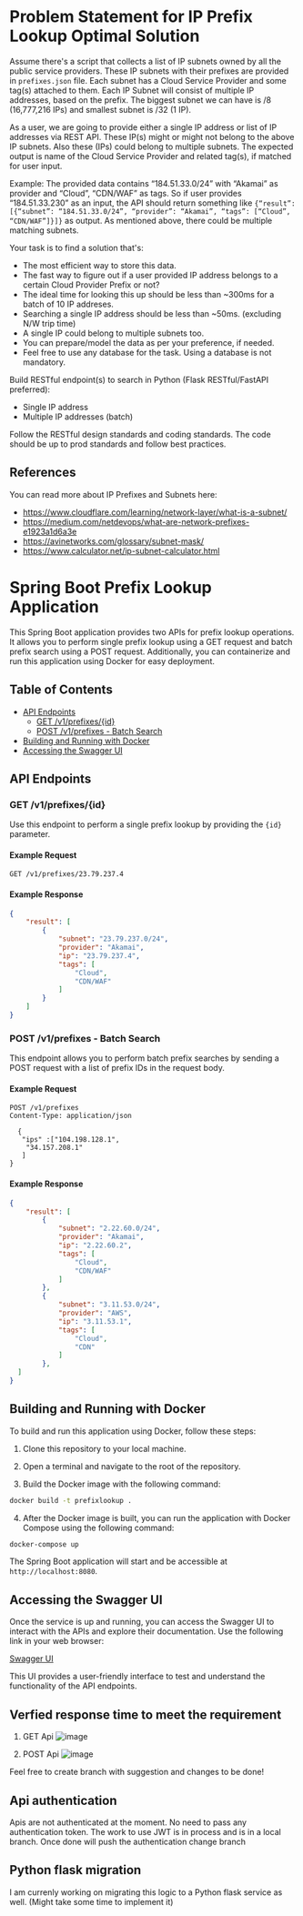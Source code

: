 # Problem Statement for IP Prefix Lookup Optimal Solution

Assume there's a script that collects a list of IP subnets owned by all the public service providers. These IP subnets with their prefixes are provided in `prefixes.json` file. Each subnet has a Cloud Service Provider and some tag(s) attached to them. Each IP Subnet will consist of multiple IP addresses, based on the prefix. The biggest subnet we can have is /8 (16,777,216 IPs) and smallest subnet is /32 (1 IP).

As a user, we are going to provide either a single IP address or list of IP addresses via REST API. These IP(s) might or might not belong to the above IP subnets. Also these (IPs) could belong to multiple subnets. The expected output is name of the Cloud Service Provider and related tag(s), if matched for user input.

Example: The provided data contains “184.51.33.0/24” with “Akamai” as provider and “Cloud”, “CDN/WAF” as tags. So if user provides “184.51.33.230” as an input, the API should return something like `{“result”: [{“subnet”: “184.51.33.0/24”, “provider”: “Akamai”, “tags”: [“Cloud”, “CDN/WAF”]}]}` as output. As mentioned above, there could be multiple matching subnets.

Your task is to find a solution that's:
* The most efficient way to store this data. 
* The fast way to figure out if a user provided IP address belongs to a certain Cloud Provider Prefix or not?
* The ideal time for looking this up should be less than ~300ms for a batch of 10 IP addreses.
* Searching a single IP address should be less than ~50ms. (excluding N/W trip time)
* A single IP could belong to multiple subnets too.
* You can prepare/model the data as per your preference, if needed.
* Feel free to use any database for the task. Using a database is not mandatory.


Build RESTful endpoint(s) to search in Python (Flask RESTful/FastAPI preferred):
 * Single IP address
 * Multiple IP addresses (batch)

Follow the RESTful design standards and coding standards. The code should be up to prod standards and follow best practices.

## References

You can read more about IP Prefixes and Subnets here:
* https://www.cloudflare.com/learning/network-layer/what-is-a-subnet/
* https://medium.com/netdevops/what-are-network-prefixes-e1923a1d6a3e
* https://avinetworks.com/glossary/subnet-mask/
* https://www.calculator.net/ip-subnet-calculator.html


# Spring Boot Prefix Lookup Application

This Spring Boot application provides two APIs for prefix lookup operations. It allows you to perform single prefix lookup using a GET request and batch prefix search using a POST request. Additionally, you can containerize and run this application using Docker for easy deployment.

## Table of Contents

- [API Endpoints](#api-endpoints)
  - [GET /v1/prefixes/{id}](#get-v1prefixeslookupid)
  - [POST /v1/prefixes - Batch Search](#post-v1prefixeslookup---batch-search)
- [Building and Running with Docker](#building-and-running-with-docker)
- [Accessing the Swagger UI](#accessing-the-swagger-ui)

## API Endpoints

### GET /v1/prefixes/{id}

Use this endpoint to perform a single prefix lookup by providing the `{id}` parameter.

#### Example Request

```http
GET /v1/prefixes/23.79.237.4
```

#### Example Response

```json
{
    "result": [
        {
            "subnet": "23.79.237.0/24",
            "provider": "Akamai",
            "ip": "23.79.237.4",
            "tags": [
                "Cloud",
                "CDN/WAF"
            ]
        }
    ]
}
```

### POST /v1/prefixes - Batch Search

This endpoint allows you to perform batch prefix searches by sending a POST request with a list of prefix IDs in the request body.

#### Example Request

```http
POST /v1/prefixes
Content-Type: application/json

  {
   "ips" :["104.198.128.1",
    "34.157.208.1"
   ]
}

```

#### Example Response

```json
{
    "result": [
        {
            "subnet": "2.22.60.0/24",
            "provider": "Akamai",
            "ip": "2.22.60.2",
            "tags": [
                "Cloud",
                "CDN/WAF"
            ]
        },
        {
            "subnet": "3.11.53.0/24",
            "provider": "AWS",
            "ip": "3.11.53.1",
            "tags": [
                "Cloud",
                "CDN"
            ]
        },
  ]
}
```

## Building and Running with Docker

To build and run this application using Docker, follow these steps:

1. Clone this repository to your local machine.

2. Open a terminal and navigate to the root of the repository.

3. Build the Docker image with the following command:

```bash
docker build -t prefixlookup .
```

4. After the Docker image is built, you can run the application with Docker Compose using the following command:

```bash
docker-compose up
```

The Spring Boot application will start and be accessible at `http://localhost:8080`.

## Accessing the Swagger UI

Once the service is up and running, you can access the Swagger UI to interact with the APIs and explore their documentation. Use the following link in your web browser:

[Swagger UI](http://localhost:8080/swagger-ui/index.html)

This UI provides a user-friendly interface to test and understand the functionality of the API endpoints.

## Verfied response time to meet the requirement 
1. GET Api
  ![image](https://github.com/kiranmadanwad/prefix/assets/29003308/ba3a9e38-f270-43ad-85fc-154c45d35456)

2. POST Api
  ![image](https://github.com/kiranmadanwad/prefix/assets/29003308/d0ae6cbe-da40-4c94-bdc0-db30889936e6)


Feel free to create branch with suggestion and changes to be done!

## Api authentication
Apis are not authenticated at the moment. No need to pass any authentication token. 
The work to use JWT is in process and is in a local branch. Once done will push the authentication change branch

## Python flask migration
I am currenly working on migrating this logic to a Python flask service as well. (Might take some time to implement it)
## 
